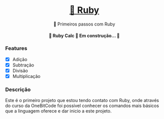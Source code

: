 <h1 align="center">
    <a href="https://pt-br.reactjs.org/">🔗 Ruby</a>
</h1>
<p align="center">🚀 Primeiros passos com Ruby</p>

<h4 align="center"> 
	🚧  Ruby Calc 🚀 Em construção...  🚧
</h4>

### Features

- [x] Adição    
- [x] Subtração
- [x] Divisão
- [x] Multiplicação 

### Descrição

Este é o primeiro projeto que estou tendo contato com Ruby, onde através do curso da OneBitCode foi possível conhecer os comandos mais básicos que a linguagem oferece e dar inicio a este projeto.

